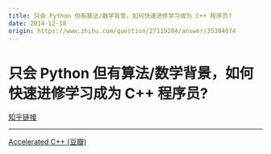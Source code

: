```yaml
---
title: 只会 Python 但有算法/数学背景，如何快速进修学习成为 C++ 程序员?
date: 2014-12-18
origin: https://www.zhihu.com/question/27119204/answer/35384074
---
```

# 只会 Python 但有算法/数学背景，如何快速进修学习成为 C++ 程序员?

[知乎链接](https://www.zhihu.com/question/27119204/answer/35384074)

---------

<span class="RichText ztext CopyrightRichText-richText" itemprop="text"><a href="https://link.zhihu.com/?target=http%3A//book.douban.com/subject/1792611/" class=" wrap external" target="_blank" rel="nofollow noreferrer" data-za-detail-view-id="1043">Accelerated C++ (豆瓣)</a></span>